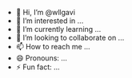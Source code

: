 - 👋 Hi, I’m @wllgavi
- 👀 I’m interested in ...
- 🌱 I’m currently learning ...
- 💞️ I’m looking to collaborate on ...
- 📫 How to reach me ...
- 😄 Pronouns: ...
- ⚡ Fun fact: ...

<!---
wllgavi/wllgavi is a ✨ special ✨ repository because its `README.md` (this file) appears on your GitHub profile.
You can click the Preview link to take a look at your changes.
--->
